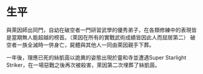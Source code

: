 <!-- TITLE: 絲凱茵 -->
<!-- SUBTITLE: 『惡魔也好人類也好，只有完成目標對我來說是重要的！』CV：柚木涼香 -->

# 生平
與萊因師出同門，自幼在破空者一門研習武學的優秀弟子，在各類修練中的表現皆是當期無人能超越的榜首。（萊因在所有的實戰武術成績皆因此人而屈居第二）
破空者一族全滅時一併身亡，屍體與其他人一同由萊因親手下葬。

一年後，理應已死的絲凱茵以詭異的姿態出現於靈和寺並遭遇Super Starlight Striker，在一場惡戰之後再次被殺害，萊因第二次埋葬了絲凱茵。